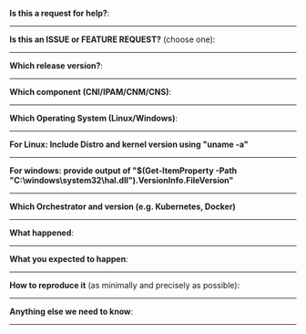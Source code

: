 <!-- Thanks for filing an issue! Before hitting the button, please answer these questions. It's helpful to search the existing GitHub issues first. It's likely that another user has already reported the issue you're facing, or it's a known issue that we're already aware of-->

**Is this a request for help?**:

---

**Is this an ISSUE or FEATURE REQUEST?** (choose one):

---

**Which release version?**:

---

**Which component (CNI/IPAM/CNM/CNS)**:

---

**Which Operating System (Linux/Windows)**:

---

**For Linux: Include Distro and kernel version using "uname -a"**

---

**For windows: provide output of "$(Get-ItemProperty -Path "C:\windows\system32\hal.dll").VersionInfo.FileVersion"**

---

<!--
If this is a ISSUE, please:
  - Fill in as much of the template below as you can.  If you leave out
    information, we can't help you as well.

If this is a FEATURE REQUEST, please:
  - Describe *in detail* the feature/behavior/change you'd like to see.

In both cases, be ready for followup questions, and please respond in a timely
manner.  If we can't reproduce a bug or think a feature already exists, we
might close your issue.  If we're wrong, PLEASE feel free to reopen it and
explain why.
-->

**Which Orchestrator and version (e.g. Kubernetes, Docker)**

---

**What happened**:

---

**What you expected to happen**:

---

**How to reproduce it** (as minimally and precisely as possible):

---

**Anything else we need to know**:

---
